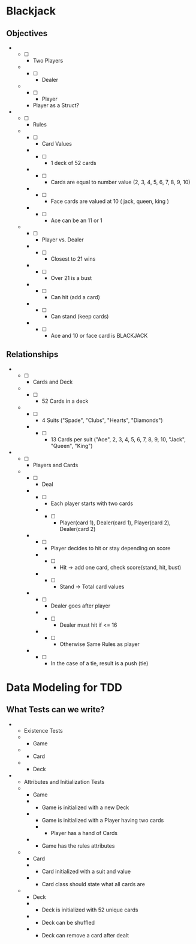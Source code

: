# Blackjack

## Objectives
* -[ ] - Two Players
  * -[ ] - Dealer
  * -[ ] - Player
    * Player as a Struct?
* -[ ] - Rules
  * -[ ] - Card Values
    * -[ ] - 1 deck of 52 cards
    * -[ ] - Cards are equal to number value (2, 3, 4, 5, 6, 7, 8, 9, 10)
    * -[ ] - Face cards are valued at 10 ( jack, queen, king )
    * -[ ] - Ace can be an 11 or 1
  * -[ ] - Player vs. Dealer
    * -[ ] - Closest to 21 wins
    * -[ ] - Over 21 is a bust
    * -[ ] - Can hit (add a card)
    * -[ ] - Can stand (keep cards)
    * -[ ] - Ace and 10 or face card is BLACKJACK

## Relationships
* -[ ] - Cards and Deck
  * -[ ] - 52 Cards in a deck
  * -[ ] - 4 Suits ("Spade", "Clubs", "Hearts", "Diamonds")
    * -[ ] - 13 Cards per suit ("Ace", 2, 3, 4, 5, 6, 7, 8, 9, 10, "Jack", "Queen", "King")
* -[ ] - Players and Cards
  * -[ ] - Deal
    * -[ ] - Each player starts with two cards
      * -[ ] - Player(card 1), Dealer(card 1), Player(card 2), Dealer(card 2)
    * -[ ] - Player decides to hit or stay depending on score
      * -[ ] - Hit -> add one card, check score(stand, hit, bust)
      * -[ ] - Stand -> Total card values
    * -[ ] - Dealer goes after player
      * -[ ] - Dealer must hit if <= 16
      * -[ ] - Otherwise Same Rules as player
    * -[ ] - In the case of a tie, result is a push (tie)

# Data Modeling for TDD
## What Tests can we write?

* - Existence Tests
  * - Game
  * - Card
  * - Deck
* - Attributes and Initialization Tests
  * - Game
    * - Game is initialized with a new Deck
    * - Game is initialized with a Player having two cards
      * - Player has a hand of Cards
    * - Game has the rules attributes
  * - Card
    * - Card initialized with a suit and value
    * - Card class should state what all cards are
  * - Deck
    * - Deck is initialized with 52 unique cards
    * - Deck can be shuffled
    * - Deck can remove a card after dealt
